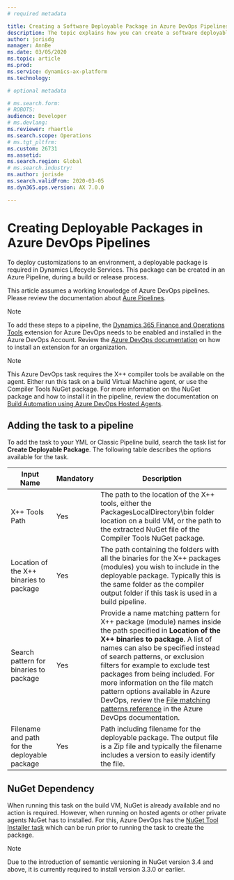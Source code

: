```yaml
---
# required metadata

title: Creating a Software Deployable Package in Azure DevOps Pipelines
description: The topic explains how you can create a software deployable package when running build automation in Azure DevOps
author: jorisdg
manager: AnnBe
ms.date: 03/05/2020
ms.topic: article
ms.prod: 
ms.service: dynamics-ax-platform
ms.technology: 

# optional metadata

# ms.search.form: 
# ROBOTS: 
audience: Developer
# ms.devlang: 
ms.reviewer: rhaertle
ms.search.scope: Operations
# ms.tgt_pltfrm: 
ms.custom: 26731
ms.assetid:
ms.search.region: Global
# ms.search.industry: 
ms.author: jorisde
ms.search.validFrom: 2020-03-05
ms.dyn365.ops.version: AX 7.0.0

---
```


# Creating Deployable Packages in Azure DevOps Pipelines

To deploy customizations to an environment, a deployable package is required in Dynamics Lifecycle Services. This package can be created in an Azure Pipeline, during a build or release process.

This article assumes a working knowledge of Azure DevOps pipelines. Please review the documentation about [Aure Pipelines](https://docs.microsoft.com/en-us/azure/devops/pipelines/get-started/pipelines-get-started?view=azure-devops).

> [!NOTE]
> To add these steps to a pipeline, the [Dynamics 365 Finance and Operations Tools](https://marketplace.visualstudio.com/items?itemName=Dyn365FinOps.dynamics365-finops-tools) extension for Azure DevOps needs to be enabled and installed in the Azure DevOps Account. Review the [Azure DevOps documentation](https://docs.microsoft.com/en-us/azure/devops/marketplace/install-extension?view=azure-devops&tabs=browser) on how to install an extension for an organization.

> [!NOTE]
> This Azure DevOps task requires the X++ compiler tools be available on the agent. Either run this task on a build Virtual Machine agent, or use the Compiler Tools NuGet package. For more information on the NuGet package and how to install it in the pipeline, review the documentation on [Build Automation using Azure DevOps Hosted Agents](hosted-build-automation.md).

## Adding the task to a pipeline

To add the task to your YML or Classic Pipeline build, search the task list for **Create Deployable Package**. The following table describes the options available for the task.

| Input Name | Mandatory | Description |
| --- | --- | --- |
| X++ Tools Path | Yes | The path to the location of the X++ tools, either the PackagesLocalDirectory\bin folder location on a build VM, or the path to the extracted NuGet file of the Compiler Tools NuGet package. |
| Location of the X++ binaries to package | Yes | The path containing the folders with all the binaries for the X++ packages (modules) you wish to include in the deployable package. Typically this is the same folder as the compiler output folder if this task is used in a build pipeline. |
| Search pattern for binaries to package | Yes | Provide a name matching pattern for X++ package (module) names inside the path specified in **Location of the X++ binaries to package**. A list of names can also be specified instead of search patterns, or exclusion filters for example to exclude test packages from being included. For more information on the file match pattern options available in Azure DevOps, review the [File matching patterns reference](https://docs.microsoft.com/en-us/azure/devops/pipelines/tasks/file-matching-patterns?view=azure-devops) in the Azure DevOps documentation. |
| Filename and path for the deployable package | Yes | Path including filename for the deployable package. The output file is a Zip file and typically the filename includes a version to easily identify the file. |

## NuGet Dependency

When running this task on the build VM, NuGet is already available and no action is required. However, when running on hosted agents or other private agents NuGet has to installed. For this, Azure DevOps has the [NuGet Tool Installer task](https://docs.microsoft.com/en-us/azure/devops/pipelines/tasks/tool/nuget?view=azure-devops) which can be run prior to running the task to create the package.

> [!NOTE]
> Due to the introduction of semantic versioning in NuGet version 3.4 and above, it is currently required to install version 3.3.0 or earlier.

